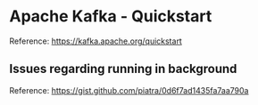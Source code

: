 # Apache Kafka - Quickstart

Reference: https://kafka.apache.org/quickstart

## Issues regarding running in background

Reference: https://gist.github.com/piatra/0d6f7ad1435fa7aa790a
